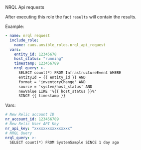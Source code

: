 NRQL Api requests

After executing this role the fact `results` will contain the results.

Example:
```yaml
- name: nrql request
  include_role:
    name: caos.ansible_roles.nrql_api_request
  vars:
    entity_id: 12345678
    host_status: "running"
    timestamp: 123456789
    nrql_query: >-
      SELECT count(*) FROM InfrastructureEvent WHERE
      entityId = {{ entity_id }} AND
      format = 'inventoryChange' AND
      source = 'system/host_status' AND
      newValue LIKE '%{{ host_status }}%'
      SINCE {{ timestamp }}
```

Vars:
```yaml
# New Relic account ID
nr_account_id: 123456789
# New Relic User API Key
nr_api_key: "xxxxxxxxxxxxxxxx"
# NRQL Query 
nrql_query: >-
  SELECT count(*) FROM SystemSample SINCE 1 day ago

```